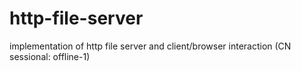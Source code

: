 # http-file-server
implementation of http file server and client/browser interaction (CN sessional: offline-1)
